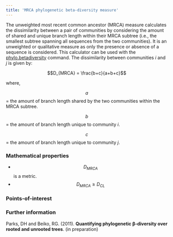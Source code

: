 ```yaml
---
title: 'MRCA phylogenetic beta-diversity measure'
---
```

The unweighted most recent common ancestor (MRCA) measure calculates the
dissimilarity between a pair of communities by considering the amount of
shared and unique branch length within their MRCA subtree (i.e., the
smallest subtree spanning all sequences from the two communities). It is
an unweighted or qualitative measure as only the presence or absence of
a sequence is considered. This calculator can be used with the
[phylo.betadiversity](phylo.betadiversity) command. The
dissimilarity between communities *i* and *j* is given by:

$$D_{MRCA} = \frac{b+c}{a+b+c}$$

where,

$$a$$ = the amount of branch length shared by the two communities within
the MRCA subtree.

$$b$$ = the amount of branch length unique to community *i*.

$$c$$ = the amount of branch length unique to community *j*.

### Mathematical properties

-   $$D_{MRCA}$$ is a metric.
-   $$D_{MRCA} \ge D_{CL}$$

### Points-of-interest

### Further information

Parks, DH and Beiko, RG. (2011). **Quantifying phylogenetic β-diversity
over rooted and unrooted trees**. (in preparation)
